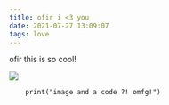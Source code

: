 ```yaml
---
title: ofir i <3 you
date: 2021-07-27 13:09:07
tags: love
---
```


ofir this is so cool!

<img src="https://scontent.ftlv6-1.fna.fbcdn.net/v/t1.6435-9/176396031_10159426067804540_3314748581804885897_n.jpg?_nc_cat=111&ccb=1-3&_nc_sid=09cbfe&_nc_ohc=iXHjLmzxBdYAX-vUXc9&_nc_ht=scontent.ftlv6-1.fna&oh=afd23ef45cee6ed8fecc54d90c565577&oe=6124195E">

```Code
    print("image and a code ?! omfg!")
```
